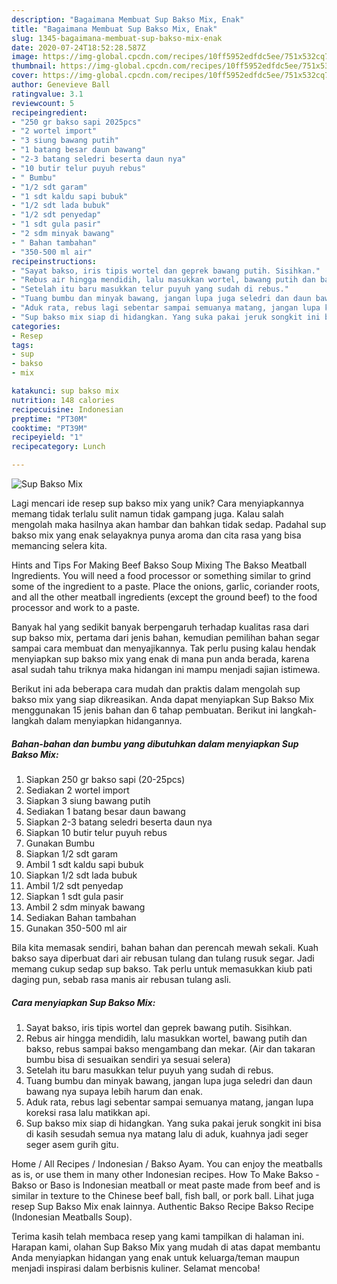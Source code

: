 ```yaml
---
description: "Bagaimana Membuat Sup Bakso Mix, Enak"
title: "Bagaimana Membuat Sup Bakso Mix, Enak"
slug: 1345-bagaimana-membuat-sup-bakso-mix-enak
date: 2020-07-24T18:52:28.587Z
image: https://img-global.cpcdn.com/recipes/10ff5952edfdc5ee/751x532cq70/sup-bakso-mix-foto-resep-utama.jpg
thumbnail: https://img-global.cpcdn.com/recipes/10ff5952edfdc5ee/751x532cq70/sup-bakso-mix-foto-resep-utama.jpg
cover: https://img-global.cpcdn.com/recipes/10ff5952edfdc5ee/751x532cq70/sup-bakso-mix-foto-resep-utama.jpg
author: Genevieve Ball
ratingvalue: 3.1
reviewcount: 5
recipeingredient:
- "250 gr bakso sapi 2025pcs"
- "2 wortel import"
- "3 siung bawang putih"
- "1 batang besar daun bawang"
- "2-3 batang seledri beserta daun nya"
- "10 butir telur puyuh rebus"
- " Bumbu"
- "1/2 sdt garam"
- "1 sdt kaldu sapi bubuk"
- "1/2 sdt lada bubuk"
- "1/2 sdt penyedap"
- "1 sdt gula pasir"
- "2 sdm minyak bawang"
- " Bahan tambahan"
- "350-500 ml air"
recipeinstructions:
- "Sayat bakso, iris tipis wortel dan geprek bawang putih. Sisihkan."
- "Rebus air hingga mendidih, lalu masukkan wortel, bawang putih dan bakso, rebus sampai bakso mengambang dan mekar. (Air dan takaran bumbu bisa di sesuaikan sendiri ya sesuai selera)"
- "Setelah itu baru masukkan telur puyuh yang sudah di rebus."
- "Tuang bumbu dan minyak bawang, jangan lupa juga seledri dan daun bawang nya supaya lebih harum dan enak."
- "Aduk rata, rebus lagi sebentar sampai semuanya matang, jangan lupa koreksi rasa lalu matikkan api."
- "Sup bakso mix siap di hidangkan. Yang suka pakai jeruk songkit ini bisa di kasih sesudah semua nya matang lalu di aduk, kuahnya jadi seger seger asem gurih gitu."
categories:
- Resep
tags:
- sup
- bakso
- mix

katakunci: sup bakso mix 
nutrition: 148 calories
recipecuisine: Indonesian
preptime: "PT30M"
cooktime: "PT39M"
recipeyield: "1"
recipecategory: Lunch

---
```



![Sup Bakso Mix](https://img-global.cpcdn.com/recipes/10ff5952edfdc5ee/751x532cq70/sup-bakso-mix-foto-resep-utama.jpg)

Lagi mencari ide resep sup bakso mix yang unik? Cara menyiapkannya memang tidak terlalu sulit namun tidak gampang juga. Kalau salah mengolah maka hasilnya akan hambar dan bahkan tidak sedap. Padahal sup bakso mix yang enak selayaknya punya aroma dan cita rasa yang bisa memancing selera kita.

Hints and Tips For Making Beef Bakso Soup Mixing The Bakso Meatball Ingredients. You will need a food processor or something similar to grind some of the ingredient to a paste. Place the onions, garlic, coriander roots, and all the other meatball ingredients (except the ground beef) to the food processor and work to a paste.

Banyak hal yang sedikit banyak berpengaruh terhadap kualitas rasa dari sup bakso mix, pertama dari jenis bahan, kemudian pemilihan bahan segar sampai cara membuat dan menyajikannya. Tak perlu pusing kalau hendak menyiapkan sup bakso mix yang enak di mana pun anda berada, karena asal sudah tahu triknya maka hidangan ini mampu menjadi sajian istimewa.


Berikut ini ada beberapa cara mudah dan praktis dalam mengolah sup bakso mix yang siap dikreasikan. Anda dapat menyiapkan Sup Bakso Mix menggunakan 15 jenis bahan dan 6 tahap pembuatan. Berikut ini langkah-langkah dalam menyiapkan hidangannya.

<!--inarticleads1-->

##### Bahan-bahan dan bumbu yang dibutuhkan dalam menyiapkan Sup Bakso Mix:

1. Siapkan 250 gr bakso sapi (20-25pcs)
1. Sediakan 2 wortel import
1. Siapkan 3 siung bawang putih
1. Sediakan 1 batang besar daun bawang
1. Siapkan 2-3 batang seledri beserta daun nya
1. Siapkan 10 butir telur puyuh rebus
1. Gunakan  Bumbu
1. Siapkan 1/2 sdt garam
1. Ambil 1 sdt kaldu sapi bubuk
1. Siapkan 1/2 sdt lada bubuk
1. Ambil 1/2 sdt penyedap
1. Siapkan 1 sdt gula pasir
1. Ambil 2 sdm minyak bawang
1. Sediakan  Bahan tambahan
1. Gunakan 350-500 ml air


Bila kita memasak sendiri, bahan bahan dan perencah mewah sekali. Kuah bakso saya diperbuat dari air rebusan tulang dan tulang rusuk segar. Jadi memang cukup sedap sup bakso. Tak perlu untuk memasukkan kiub pati daging pun, sebab rasa manis air rebusan tulang asli. 

<!--inarticleads2-->

##### Cara menyiapkan Sup Bakso Mix:

1. Sayat bakso, iris tipis wortel dan geprek bawang putih. Sisihkan.
1. Rebus air hingga mendidih, lalu masukkan wortel, bawang putih dan bakso, rebus sampai bakso mengambang dan mekar. (Air dan takaran bumbu bisa di sesuaikan sendiri ya sesuai selera)
1. Setelah itu baru masukkan telur puyuh yang sudah di rebus.
1. Tuang bumbu dan minyak bawang, jangan lupa juga seledri dan daun bawang nya supaya lebih harum dan enak.
1. Aduk rata, rebus lagi sebentar sampai semuanya matang, jangan lupa koreksi rasa lalu matikkan api.
1. Sup bakso mix siap di hidangkan. Yang suka pakai jeruk songkit ini bisa di kasih sesudah semua nya matang lalu di aduk, kuahnya jadi seger seger asem gurih gitu.


Home / All Recipes / Indonesian / Bakso Ayam. You can enjoy the meatballs as is, or use them in many other Indonesian recipes. How To Make Bakso - Bakso or Baso is Indonesian meatball or meat paste made from beef and is similar in texture to the Chinese beef ball, fish ball, or pork ball. Lihat juga resep Sup Bakso Mix enak lainnya. Authentic Bakso Recipe Bakso Recipe (Indonesian Meatballs Soup). 

Terima kasih telah membaca resep yang kami tampilkan di halaman ini. Harapan kami, olahan Sup Bakso Mix yang mudah di atas dapat membantu Anda menyiapkan hidangan yang enak untuk keluarga/teman maupun menjadi inspirasi dalam berbisnis kuliner. Selamat mencoba!
